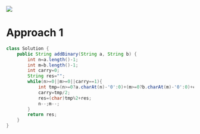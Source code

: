 ![](https://ws2.sinaimg.cn/large/006tNc79ly1g4vh5fwf7cj30tq0kgaah.jpg)

# Approach 1
```java
class Solution {
    public String addBinary(String a, String b) {
        int n=a.length()-1;
        int m=b.length()-1;
        int carry=0;
        String res="";
        while(n>=0||m>=0||carry==1){
            int tmp=(n>=0?a.charAt(n)-'0':0)+(m>=0?b.charAt(m)-'0':0)+carry;
            carry=tmp/2;
            res=(char)tmp%2+res;
            n--;m--;
        }
        return res;
    }
}
```



